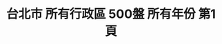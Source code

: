 ---
title: "台北市 所有行政區 500盤 所有年份 第1頁"
description: "台北市 所有行政區 500盤 所有年份 獲獎餐廳 第1頁"
keywords:
  - 美食競賽
  - 台灣美食
  - 美食精選
datePublished: "2025-06-30"
dateModified: "2025-07-02"
city: "台北市"
district: "所有行政區"
award: "500盤"
year: "所有年份"
page: 1
count: 210

restaurants:
  - name: "晶華軒 Silks House"
    city: "台北市"
    district: "中山區"
    address: "台北市中山區中山北路二段39巷3號3樓"
    phone: "0225215000#3236"
    geo: "25.054151528628463, 121.52419389383094"
    link: "台北市/中山區/晶華軒_Silks_House"
    google_map: "https://maps.app.goo.gl/RcyyZu9cmmkmzSJH6"
    footinder: "https://footinder.com.tw/%E5%8F%B0%E5%8C%97%E5%B8%82%E4%B8%AD%E5%B1%B1%E5%8D%80/31232/"
    award:
    - name: "500盤"
      year: "2024"
  - name: "鄒記食舖"
    city: "台北市"
    district: "松山區"
    address: "台北市松山區復興北路313巷43號"
    phone: "0225465980"
    geo: "25.059036706848254, 121.54693058077201"
    link: "台北市/松山區/鄒記食舖"
    google_map: "https://maps.app.goo.gl/w7pW6acHTFGeTnE9A"
    footinder: "https://footinder.com.tw/%E5%8F%B0%E5%8C%97%E5%B8%82%E6%9D%BE%E5%B1%B1%E5%8D%80/133658/"
    award:
    - name: "500盤"
      year: "2024"
  - name: "Restaurant A"
    city: "台北市"
    district: "大安區"
    address: "台北市大安區忠孝東路三段282號四樓新光三越Diamond Towers 二館4樓"
    phone: "0227218088"
    geo: "25.041423564053865, 121.54269449269432"
    link: "台北市/大安區/Restaurant_A"
    google_map: "https://maps.app.goo.gl/crekXAb8UAhz8DxGA"
    footinder: "https://footinder.com.tw/%E5%8F%B0%E5%8C%97%E5%B8%82%E5%A4%A7%E5%AE%89%E5%8D%80/362095/"
    award:
    - name: "500盤"
      year: "2024"
  - name: "NOBUO"
    city: "台北市"
    district: "中正區"
    address: "台北市中正區泰安街8號"
    phone: ""
    geo: "25.03996671939309, 121.52793769185233"
    link: "台北市/中正區/NOBUO"
    google_map: "https://maps.app.goo.gl/EbNR51k4LpATs9189"
    footinder: "https://footinder.com.tw/%E5%8F%B0%E5%8C%97%E5%B8%82%E4%B8%AD%E6%AD%A3%E5%8D%80/362097/"
    award:
    - name: "500盤"
      year: "2024"
  - name: "COAST"
    city: "台北市"
    district: "中山區"
    address: "台北市中山區中山北路二段39巷3號B2"
    phone: "0225670237"
    geo: "25.054072214606514, 121.52469096491677"
    link: "台北市/中山區/COAST"
    google_map: "https://maps.app.goo.gl/KxvabBugrVPU1FRw9"
    footinder: "https://footinder.com.tw/%E5%8F%B0%E5%8C%97%E5%B8%82%E4%B8%AD%E5%B1%B1%E5%8D%80/47019/"
    award:
    - name: "500盤"
      year: "2024"
  - name: "RAW(暫時關閉)"
    city: "台北市"
    district: "中山區"
    address: "台北市中山區樂群三路301號"
    phone: "0285015800"
    geo: "25.08281945475802, 121.5593387767071"
    link: "台北市/中山區/RAW_暫時關閉_"
    google_map: "https://maps.app.goo.gl/hCHcddkjTbQKy2Ly8"
    footinder: "https://footinder.com.tw/%E5%8F%B0%E5%8C%97%E5%B8%82%E4%B8%AD%E5%B1%B1%E5%8D%80/1511/"
    award:
    - name: "500盤"
      year: "2024"
  - name: "fumée"
    city: "台北市"
    district: "中山區"
    address: "台北市中山區中山北路二段39巷3號B3"
    phone: ""
    geo: "25.05418847671346, 121.52423927962286"
    link: "台北市/中山區/fumée"
    google_map: "https://maps.app.goo.gl/7T5J3c4qH8j2msMD6"
    footinder: "https://footinder.com.tw/%E5%8F%B0%E5%8C%97%E5%B8%82%E4%B8%AD%E5%B1%B1%E5%8D%80/362099/"
    award:
    - name: "500盤"
      year: "2024"
  - name: "山海樓"
    city: "台北市"
    district: "中正區"
    address: "台北市中正區仁愛路二段94號"
    phone: "0223513345"
    geo: "25.037982828032963, 121.53140611653463"
    link: "台北市/中正區/山海樓"
    google_map: "https://maps.app.goo.gl/JuyfEg4LrBj17Ujz7"
    footinder: "https://footinder.com.tw/%e5%8f%b0%e5%8c%97%e5%b8%82%e4%b8%ad%e6%ad%a3%e5%8d%80/8005/"
    award:
    - name: "500盤"
      year: "2024"
  - name: "頤宮中餐廳 Le Palais"
    city: "台北市"
    district: "大同區"
    address: "台北市大同區承德路一段3號17樓"
    phone: "0221819950#3261"
    geo: "25.049151132470683, 121.51686963066113"
    link: "台北市/大同區/頤宮中餐廳_Le_Palais"
    google_map: "https://maps.app.goo.gl/rdq5ecBtenHNZU1j7"
    footinder: "https://footinder.com.tw/%e5%8f%b0%e5%8c%97%e5%b8%82%e5%a4%a7%e5%90%8c%e5%8d%80/604/"
    award:
    - name: "500盤"
      year: "2024"
---